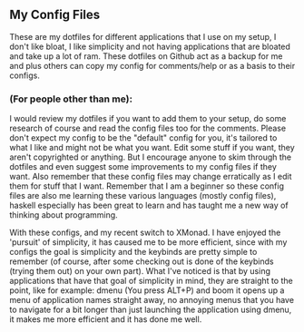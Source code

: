## My Config Files

These are my dotfiles for different applications that I use on my setup, I don't like bloat, I like simplicity and not having applications that are bloated and take up a lot of ram. These dotfiles on Github act as a backup for me and plus others can copy my config for comments/help or as a basis to their configs.

### (For people other than me):
I would review my dotfiles if you want to add them to your setup, do some research of course and read the config files too for the comments. Please don't expect my config to be the "default" config for you, it's tailored to what I like and might not be what you want. Edit some stuff if you want, they aren't copyrighted or anything. But I encourage anyone to skim through the dotfiles and even suggest some improvements to my config files if they want. Also remember that these config files may change erratically as I edit them for stuff that I want. Remember that I am a beginner so these config files are also me learning these various languages (mostly config files), haskell especially has been great to learn and has taught me a new way of thinking about programming.

With these configs, and my recent switch to XMonad. I have enjoyed the 'pursuit' of simplicity, it has caused me to be more efficient, since with my configs the goal is simplicity and the keybinds are pretty simple to remember (of course, after some checking out is done of the keybinds (trying them out) on your own part). What I've noticed is that by using applications that have that goal of simplicity in mind, they are straight to the point, like for example: dmenu (You press ALT+P) and boom it opens up a menu of application names straight away, no annoying menus that you have to navigate for a bit longer than just launching the application using dmenu, it makes me more efficient and it has done me well.  
